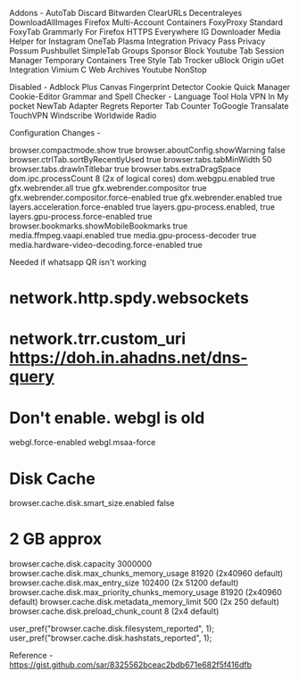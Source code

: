 Addons - 
AutoTab Discard
Bitwarden
ClearURLs
Decentraleyes
DownloadAllImages
Firefox Multi-Account Containers
FoxyProxy Standard
FoxyTab
Grammarly For Firefox
HTTPS Everywhere
IG Downloader
Media Helper for Instagram
OneTab
Plasma Integration
Privacy Pass
Privacy Possum
Pushbullet 
SimpleTab Groups
Sponsor Block Youtube
Tab Session Manager
Temporary Containers
Tree Style Tab
Trocker
uBlock Origin
uGet Integration
Vimium C
Web Archives
Youtube NonStop


Disabled - 
Adblock Plus
Canvas Fingerprint Detector
Cookie Quick Manager
Cookie-Editor
Grammar and Spell Checker - Language Tool
Hola VPN
In My pocket
NewTab Adapter 
Regrets Reporter
Tab Counter
ToGoogle Transalate
TouchVPN
Windscribe
Worldwide Radio


Configuration Changes -

browser.compactmode.show true
browser.aboutConfig.showWarning false
browser.ctrlTab.sortByRecentlyUsed true
browser.tabs.tabMinWidth 50
browser.tabs.drawInTitlebar true
browser.tabs.extraDragSpace
dom.ipc.processCount 8 (2x of logical cores)
dom.webgpu.enabled true
gfx.webrender.all true
gfx.webrender.compositor true
gfx.webrender.compositor.force-enabled true
gfx.webrender.enabled true
layers.acceleration.force-enabled true 
layers.gpu-process.enabled, true
layers.gpu-process.force-enabled true
browser.bookmarks.showMobileBookmarks true
media.ffmpeg.vaapi.enabled true
media.gpu-process-decoder true
media.hardware-video-decoding.force-enabled true

Needed if whatsapp QR isn't working
# network.http.spdy.websockets

# network.trr.custom_uri https://doh.in.ahadns.net/dns-query

# Don't enable. webgl is old
webgl.force-enabled
webgl.msaa-force

# Disk Cache
browser.cache.disk.smart_size.enabled false
# 2 GB approx
browser.cache.disk.capacity  3000000
browser.cache.disk.max_chunks_memory_usage 81920 (2x40960 default)
browser.cache.disk.max_entry_size   102400 (2x 51200 default)
browser.cache.disk.max_priority_chunks_memory_usage 81920 (2x40960 default)
browser.cache.disk.metadata_memory_limit 500 (2x 250 default)
browser.cache.disk.preload_chunk_count 8 (2x4 default)




user_pref("browser.cache.disk.filesystem_reported", 1);
user_pref("browser.cache.disk.hashstats_reported", 1);


Reference -
https://gist.github.com/sar/8325562bceac2bdb671e682f5f416dfb